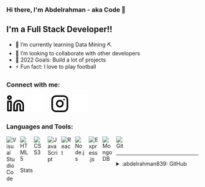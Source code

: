 ### Hi there, I'm Abdelrahman - aka Code 👋 
## I'm a Full Stack Developer!!

- 🌱 I’m currently learning Data Mining ⛏️
- 👯 I’m looking to collaborate with other developers
- 🥅 2022 Goals: Build a lot of projects
- ⚡ Fun fact: I love to play football

### Connect with me:

[![website](./img/linkedin-light.svg)](https://linkedin.com/in/abdelrahmanabdallah#gh-light-mode-only)
[![website](./img/linkedin-dark.svg)](https://linkedin.com/in/abdelrahmanabdallah#gh-dark-mode-only)
&nbsp;&nbsp;
[![website](./img/instagram-light.svg)](https://instagram.com/___c_o_d_e___#gh-light-mode-only)
[![website](./img/instagram-dark.svg)](https://instagram.com/___c_o_d_e___#gh-dark-mode-only)

### Languages and Tools:

<img align="left" alt="Visual Studio Code" width="26px" src="https://cdn.jsdelivr.net/gh/devicons/devicon/icons/vscode/vscode-original.svg" style="padding-right:10px;" />
<img align="left" alt="HTML5" width="26px" src="https://cdn.jsdelivr.net/gh/devicons/devicon/icons/html5/html5-original.svg" style="padding-right:10px;" />
<img align="left" alt="CSS3" width="26px" src="https://cdn.jsdelivr.net/gh/devicons/devicon/icons/css3/css3-original.svg" style="padding-right:10px;" />
<img align="left" alt="JavaScript" width="26px" src="https://cdn.jsdelivr.net/gh/devicons/devicon/icons/javascript/javascript-original.svg" style="padding-right:10px;" />
<img align="left" alt="React" width="26px" src="https://cdn.jsdelivr.net/gh/devicons/devicon/icons/react/react-original.svg" style="padding-right:10px;" />
<img align="left" alt="Node.js" width="26px" src="https://cdn.jsdelivr.net/gh/devicons/devicon/icons/nodejs/nodejs-original.svg" style="padding-right:10px;" />
<img align="left" alt="Express.js" width="26px" src="https://cdn.jsdelivr.net/gh/devicons/devicon/icons/express/express-original.svg" style="padding-right:10px;" />
<img align="left" alt="MongoDB" width="26px" src="https://cdn.jsdelivr.net/gh/devicons/devicon/icons/mongodb/mongodb-original.svg" style="padding-right:10px;" />
<img align="left" alt="Git" width="26px" src="https://cdn.jsdelivr.net/gh/devicons/devicon/icons/git/git-original.svg" style="padding-right:10px;" />

<br />
<br />

---
<details>
  <summary>:abdelrahman839: GitHub Stats</summary>

  <img align="left" alt="abdelrahman839's GitHub Stats" src="https://github-readme-stats.vercel.app/api?username=abdelrahman839&show_icons=true&hide_border=false&title_color=ff652f&icon_color=FFE400&bg_color=09131B&text_color=ffffff&border_color=0c1a25" />

</details>